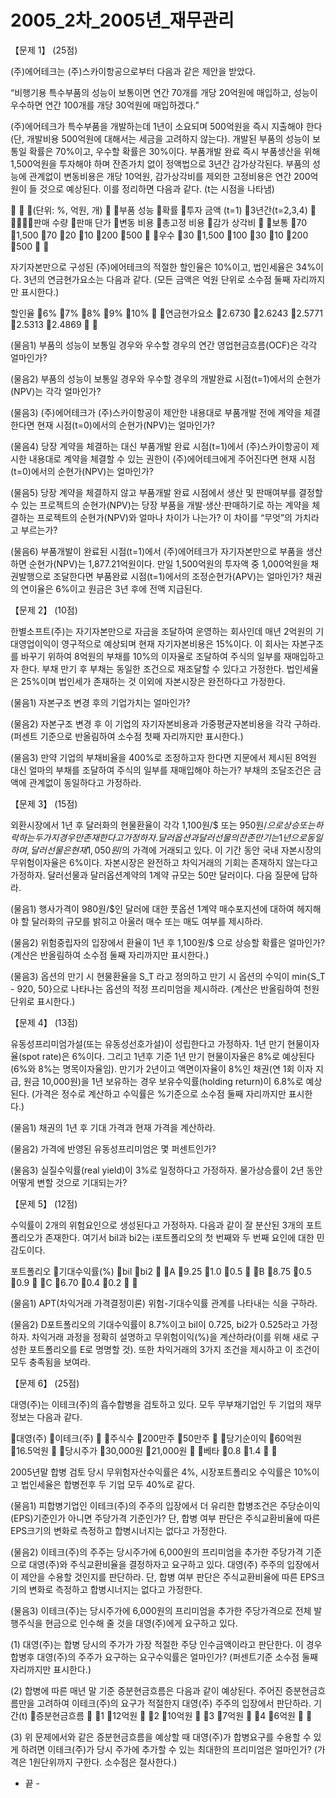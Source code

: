 # 2005_2차_2005년_재무관리

【문제 1】  (25점)(주)에어테크는 (주)스카이항공으로부터 다음과 같은 제안을 받았다.“비행기용 특수부품의 성능이 보통이면 연간 70개를 개당 20억원에 매입하고, 성능이 우수하면 연간 100개를 개당 30억원에 매입하겠다.”(주)에어테크가 특수부품을 개발하는데 1년이 소요되며 500억원을 즉시 지출해야 한다(단, 개발비용 500억원에 대해서는 세금을 고려하지 않는다). 개발된 부품의 성능이 보통일 확률은 70%이고, 우수할 확률은 30%이다. 부품개발 완료 즉시 부품생산을 위해 1,500억원을 투자해야 하며 잔존가치 없이 정액법으로 3년간 감가상각된다. 부품의 성능에 관계없이 변동비용은 개당 10억원, 감가상각비를 제외한 고정비용은 연간 200억원이 들 것으로 예상된다. 이를 정리하면 다음과 같다. (t는 시점을 나타냄)(단위: %, 억원, 개)부품성능확률투자금액(t=1)3년간(t=2,3,4)판매수량판매단가변동비용총고정비용감가상각비보통701,500702010200500우수301,5001003010200500자기자본만으로 구성된 (주)에어테크의 적절한 할인율은 10%이고, 법인세율은 34%이다. 3년의 연금현가요소는 다음과 같다. (모든 금액은 억원 단위로 소수점 둘째 자리까지만 표시한다.)할인율6%7%8%9%10%연금현가요소2.67302.62432.57712.53132.4869(물음1) 부품의 성능이 보통일 경우와 우수할 경우의 연간 영업현금흐름(OCF)은 각각 얼마인가?(물음2) 부품의 성능이 보통일 경우와 우수할 경우의 개발완료 시점(t=1)에서의 순현가(NPV)는 각각 얼마인가?(물음3) (주)에어테크가 (주)스카이항공이 제안한 내용대로 부품개발 전에 계약을 체결한다면 현재 시점(t=0)에서의 순현가(NPV)는 얼마인가?(물음4) 당장 계약을 체결하는 대신 부품개발 완료 시점(t=1)에서 (주)스카이항공이 제시한 내용대로 계약을 체결할 수 있는 권한이 (주)에어테크에게 주어진다면 현재 시점(t=0)에서의 순현가(NPV)는 얼마인가?(물음5) 당장 계약을 체결하지 않고 부품개발 완료 시점에서 생산 및 판매여부를 결정할 수 있는 프로젝트의 순현가(NPV)는 당장 부품을 개발·생산·판매하기로 하는 계약을 체결하는 프로젝트의 순현가(NPV)와 얼마나 차이가 나는가? 이 차이를 “무엇”의 가치라고 부르는가?(물음6) 부품개발이 완료된 시점(t=1)에서 (주)에어테크가 자기자본만으로 부품을 생산하면 순현가(NPV)는 1,877.21억원이다. 만일 1,500억원의 투자액 중 1,000억원을 채권발행으로 조달한다면 부품완료 시점(t=1)에서의 조정순현가(APV)는 얼마인가? 채권의 연이율은 6%이고 원금은 3년 후에 전액 지급된다.【문제 2】 (10점)한별소프트(주)는 자기자본만으로 자금을 조달하여 운영하는 회사인데 매년 2억원의 기대영업이익이 영구적으로 예상되며 현재 자기자본비용은 15%이다. 이 회사는 자본구조를 바꾸기 위하여 8억원의 부채를 10%의 이자율로 조달하여 주식의 일부를 재매입하고자 한다. 부채 만기 후 부채는 동일한 조건으로 재조달할 수 있다고 가정한다. 법인세율은 25%이며 법인세가 존재하는 것 이외에 자본시장은 완전하다고 가정한다. (물음1) 자본구조 변경 후의 기업가치는 얼마인가?(물음2) 자본구조 변경 후 이 기업의 자기자본비용과 가중평균자본비용을 각각 구하라. (퍼센트 기준으로 반올림하여 소수점 첫째 자리까지만 표시한다.)(물음3) 만약 기업의 부채비율을 400%로 조정하고자 한다면 지문에서 제시된 8억원 대신 얼마의 부채를 조달하여 주식의 일부를 재매입해야 하는가? 부채의 조달조건은 금액에 관계없이 동일하다고 가정하라.【문제 3】 (15점)외환시장에서 1년 후 달러화의 현물환율이 각각 1,100원/$ 또는 950원/$으로 상승 또는 하락하는 두 가지 경우만 존재한다고 가정하자. 달러옵션과 달러선물의 잔존만기는 1년으로 동일하며, 달러선물은 현재 1,050원/$의 가격에 거래되고 있다. 이 기간 동안 국내 자본시장의 무위험이자율은 6%이다. 자본시장은 완전하고 차익거래의 기회는 존재하지 않는다고 가정하자. 달러선물과 달러옵션계약의 1계약 규모는 50만 달러이다. 다음 질문에 답하라.(물음1) 행사가격이 980원/$인 달러에 대한 풋옵션 1계약 매수포지션에 대하여 헤지해야 할 달러화의 규모를 밝히고 아울러 매수 또는 매도 여부를 제시하라. (물음2) 위험중립자의 입장에서 환율이 1년 후 1,100원/$ 으로 상승할 확률은 얼마인가? (계산은 반올림하여 소수점 둘째 자리까지만 표시한다.)(물음3) 옵션의 만기 시 현물환율을 S_T  라고 정의하고 만기 시 옵션의 수익이 min{S_T  - 920, 50}으로 나타나는 옵션의 적정 프리미엄을 제시하라. (계산은 반올림하여 천원 단위로 표시한다.)【문제 4】 (13점)유동성프리미엄가설(또는 유동성선호가설)이 성립한다고 가정하자. 1년 만기 현물이자율(spot rate)은 6%이다. 그리고 1년후 기준 1년 만기 현물이자율은 8%로 예상된다(6%와 8%는 명목이자율임). 만기가 2년이고 액면이자율이 8%인 채권(연 1회 이자 지급, 원금 10,000원)을 1년 보유하는 경우 보유수익률(holding return)이 6.8%로 예상된다. (가격은 정수로 계산하고 수익률은 %기준으로 소수점 둘째 자리까지만 표시한다.) (물음1) 채권의 1년 후 기대 가격과 현재 가격을 계산하라. (물음2) 가격에 반영된 유동성프리미엄은 몇 퍼센트인가? (물음3) 실질수익률(real yield)이 3%로 일정하다고 가정하자. 물가상승률이 2년 동안 어떻게 변할 것으로 기대되는가? 【문제 5】 (12점) 수익률이 2개의 위험요인으로 생성된다고 가정하자. 다음과 같이 잘 분산된 3개의 포트폴리오가 존재한다. 여기서 bil과 bi2는 i포트폴리오의 첫 번째와 두 번째 요인에 대한 민감도이다. 포트폴리오기대수익률(%)bilbi2A9.251.00.5B8.750.50.9C6.700.40.2(물음1) APT(차익거래 가격결정이론) 위험-기대수익률 관계를 나타내는 식을 구하라. (물음2) D포트폴리오의 기대수익률이 8.7%이고 bil이 0.725, bi2가 0.525라고 가정하자. 차익거래 과정을 정확히 설명하고 무위험이익(%)을 계산하라(이를 위해 새로 구성한 포트폴리오를 E로 명명할 것). 또한 차익거래의 3가지 조건을 제시하고 이 조건이 모두 충족됨을 보여라. 【문제 6】 (25점)대영(주)는 이테크(주)의 흡수합병을 검토하고 있다.  모두 무부채기업인 두 기업의 재무정보는 다음과 같다. 대영(주)이테크(주)주식수200만주50만주당기순이익60억원16.5억원당시주가30,000원21,000원베타0.81.42005년말 합병 검토 당시 무위험자산수익률은 4%, 시장포트폴리오 수익률은 10%이고 법인세율은 합병전후 두 기업 모두 40%로 같다.(물음1) 피합병기업인 이테크(주)의 주주의 입장에서 더 유리한 합병조건은 주당순이익(EPS)기준인가 아니면 주당가격 기준인가? 단, 합병 여부 판단은 주식교환비율에 따른 EPS크기의 변화로 측정하고 합병시너지는 없다고 가정한다.(물음2) 이테크(주)의 주주는 당시주가에 6,000원의 프리미엄을 추가한 주당가격 기준으로 대영(주)와 주식교환비율을 결정하자고 요구하고 있다. 대영(주) 주주의 입장에서 이 제안을 수용할 것인지를 판단하라. 단, 합병 여부 판단은 주식교환비율에 따른 EPS크기의 변화로 측정하고 합병시너지는 없다고 가정한다.(물음3) 이테크(주)는 당시주가에 6,000원의 프리미엄을 추가한 주당가격으로 전체 발행주식을 현금으로 인수해 줄 것을 대영(주)에게 요구하고 있다.(1) 대영(주)는 합병 당시의 주가가 가장 적절한 주당 인수금액이라고 판단한다. 이 경우 합병후 대영(주)의 주주가 요구하는 요구수익률은 얼마인가? (퍼센트기준 소수점 둘째 자리까지만 표시한다.)(2) 합병에 따른 매년 말 기준 증분현금흐름은 다음과 같이 예상된다. 주어진 증분현금흐름만을 고려하여 이테크(주)의 요구가 적절한지 대영(주) 주주의 입장에서 판단하라.기간(t)증분현금흐름112억원210억원37억원46억원(3) 위 문제에서와 같은 증분현금흐름을 예상할 때 대영(주)가 합병요구를 수용할 수 있게 하려면 이테크(주)가 당시 주가에 추가할 수 있는 최대한의 프리미엄은 얼마인가? (가격은 1원단위까지 구한다. 소수점은 절사한다.)- 끝 -